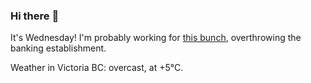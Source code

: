 ### Hi there :wave:

It's Wednesday! I'm probably working for [this bunch](https://github.com/kohofinancial), overthrowing the banking establishment.

Weather in Victoria BC: overcast, at +5°C.
